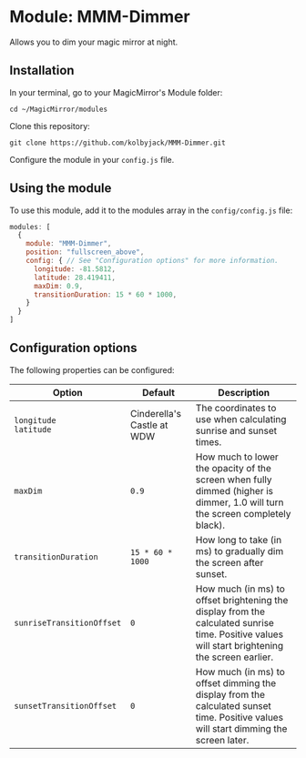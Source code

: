 # Module: MMM-Dimmer
Allows you to dim your magic mirror at night.

## Installation

In your terminal, go to your MagicMirror's Module folder:
````
cd ~/MagicMirror/modules
````

Clone this repository:
````
git clone https://github.com/kolbyjack/MMM-Dimmer.git
````

Configure the module in your `config.js` file.

## Using the module

To use this module, add it to the modules array in the `config/config.js` file:
````javascript
modules: [
  {
    module: "MMM-Dimmer",
    position: "fullscreen_above",
    config: { // See "Configuration options" for more information.
      longitude: -81.5812,
      latitude: 28.419411,
      maxDim: 0.9,
      transitionDuration: 15 * 60 * 1000,
    }
  }
]
````

## Configuration options

The following properties can be configured:


|Option|Default|Description|
|---|---|---|
|`longitude`<br/>`latitude`|Cinderella's Castle at WDW|The coordinates to use when calculating sunrise and sunset times.|
|`maxDim`|`0.9`|How much to lower the opacity of the screen when fully dimmed (higher is dimmer, 1.0 will turn the screen completely black).|
|`transitionDuration`|`15 * 60 * 1000`|How long to take (in ms) to gradually dim the screen after sunset.|
|`sunriseTransitionOffset`|`0`|How much (in ms) to offset brightening the display from the calculated sunrise time. Positive values will start brightening the screen earlier.|
|`sunsetTransitionOffset`|`0`|How much (in ms) to offset dimming the display from the calculated sunset time. Positive values will start dimming the screen later.|

